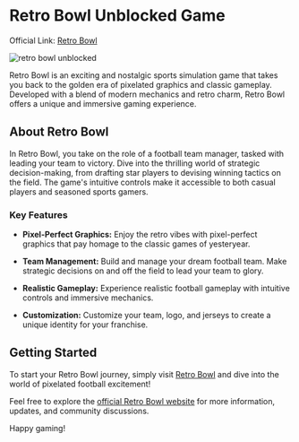 # Retro Bowl Unblocked Game


Official Link: [Retro Bowl](https://retrobowl.me/)

![retro bowl unblocked](https://retrobowl.me/wp-content/uploads/2023/08/feature-image-1-300x169.png.webp?raw=true "Retro Bowl Unblocked")


Retro Bowl is an exciting and nostalgic sports simulation game that takes you back to the golden era of pixelated graphics and classic gameplay. Developed with a blend of modern mechanics and retro charm, Retro Bowl offers a unique and immersive gaming experience.

## About Retro Bowl

In Retro Bowl, you take on the role of a football team manager, tasked with leading your team to victory. Dive into the thrilling world of strategic decision-making, from drafting star players to devising winning tactics on the field. The game's intuitive controls make it accessible to both casual players and seasoned sports gamers.

### Key Features

- **Pixel-Perfect Graphics:** Enjoy the retro vibes with pixel-perfect graphics that pay homage to the classic games of yesteryear.

- **Team Management:** Build and manage your dream football team. Make strategic decisions on and off the field to lead your team to glory.

- **Realistic Gameplay:** Experience realistic football gameplay with intuitive controls and immersive mechanics.

- **Customization:** Customize your team, logo, and jerseys to create a unique identity for your franchise.

## Getting Started

To start your Retro Bowl journey, simply visit [Retro Bowl](https://retrobowl.me/) and dive into the world of pixelated football excitement!

Feel free to explore the [official Retro Bowl website](https://retrobowl.me/) for more information, updates, and community discussions.

Happy gaming!
